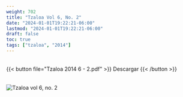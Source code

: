 ```yaml
---
weight: 702
title: "Tzaloa Vol 6, No. 2"
date: "2024-01-01T19:22:21-06:00"
lastmod: "2024-01-01T19:22:21-06:00"
draft: false
toc: true
tags: ["tzaloa", "2014"]
---
```

######
{{< button file="Tzaloa 2014 6 - 2.pdf" >}}   Descargar {{< /button >}} 
######
![Tzaloa vol 6, no. 2](images/portada/6-2.jpeg)